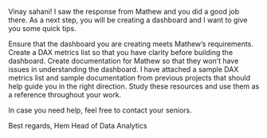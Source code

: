 Vinay sahani!
I saw the response from Mathew and you did a good job there. As a next step, you will be creating a dashboard and I want to give you some quick tips.

Ensure that the dashboard you are creating meets Mathew’s requirements.
Create a DAX metrics list so that you have clarity before building the dashboard.
Create documentation for Mathew so that they won’t have issues in understanding the dashboard.
I have attached a sample DAX metrics list and sample documentation from previous projects that should help guide you in the right direction. Study these resources and use them as a reference throughout your work.

In case you need help, feel free to contact your seniors.

Best regards,
Hem
Head of Data Analytics

